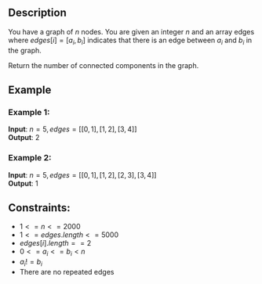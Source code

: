 ## Description
You have a graph of $n$ nodes. You are given an integer $n$ and an array edges where $edges[i] = [a_i, b_i]$ indicates that there is an edge between $a_i$ and $b_i$ in the graph.

Return the number of connected components in the graph.

## Example
### Example 1:
**Input**: $n = 5, edges = [[0,1],[1,2],[3,4]]$  
**Output**: $2$

### Example 2:
**Input**: $n = 5, edges = [[0,1],[1,2],[2,3],[3,4]]$  
**Output**: $1$
 
## Constraints:
- $1 <= n <= 2000$
- $1 <= edges.length <= 5000$
- $edges[i].length == 2$
- $0 <= a_i <= b_i < n$
- $a_i != b_i$
- There are no repeated edges